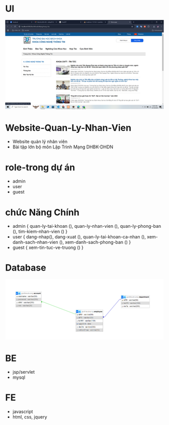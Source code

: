 # UI
![alt text](image-1.png)
# Website-Quan-Ly-Nhan-Vien
- Website quản lý nhân viên
- Bài tập lớn bộ môn Lập Trình Mạng DHBK-DHDN

# role-trong dự án
 - admin
 - user
 - guest

# chức Năng Chính
 - admin {
    quan-ly-tai-khoan (),
    quan-ly-nhan-vien (),
    quan-ly-phong-ban (),
    tim-kiem-nhan-vien ()
}
- user {
    dang-nhap(),
    dang-xuat (),
    quan-ly-tai-khoan-ca-nhan (),
    xem-danh-sach-nhan-vien (),
    xem-danh-sach-phong-ban ()
}
- guest {
    xem-tin-tuc-ve-truong ()
}

# Database
![alt text](image.png)

# BE
- jsp/servlet
- mysql
# FE
- javascript
- html, css, jquery

